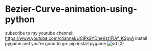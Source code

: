 # Bezier-Curve-animation-using-python
subscribe to my youtube channel: https://www.youtube.com/channel/UCjPk9YDheKst1FlAf_KSpyA
install pygame and you're good to go: pip install pygame
![sd (2)](https://user-images.githubusercontent.com/48150537/82727023-774aa780-9d05-11ea-9947-a8fffc484956.png)

